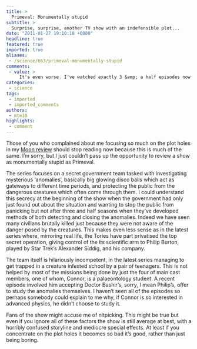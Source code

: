 ```yaml
---
title: >
  Primeval: Monumentally stupid
subtitle: >
  Surprise, surprise, another TV show with an indefensible plot...
date: "2011-01-27 19:10:18 +0000"
headline: true
featured: true
imported: true
aliases:
 - /science/663/primeval-monumentally-stupid
comments:
 - value: >
     It's even worse. I've watched exactly 3 &amp; a half episodes now all from a 1st season syfy marathon. They were all so bad. If it weren't Saturday I'd be watching or doing something else. Unfortunately, for me, I'm a sci fi fiend with Fringe withdrawal symptoms. <br> <br>S1e3 has the GENIUS (of all things) decide to traverse an anomaly where victims of unknown status disappeared in an airplane. HE FOLLOWS THEM ON FOOT! I'm like wtf? What if the ground level is lower and you fall? How are you going to get back? <br> <br>That EXACTLY happens! The genius says, well I wasn't expecting that. LMAO! Even Stargate sg1 KNEW to send probes first! <br> <br>A big deal is made about killing the beasts screwing up the timeline. WTF?! What about all the swapped microorganisms hither &amp; yon, folks eaten &amp; shat out in the age of dinos? <br> <br>I'm ALMOST inclined to smoke some medical marijuana and watch the whole marathon. Almost. And you say this has been on for 3 seasons, while decent series were being canceled? WTF?!?,Just watched most of the f
categories:
 - science
tags:
 - imported
 - imported_comments
authors:
 - mtm10
highlights:
 - comment
---
```


Those of you who complained about me focusing so much on the plot holes in my [Moon review](http://www.felixonline.co.uk/?article=558) should stop reading now because this is much of the same. I’m sorry, but I just couldn’t pass up the opportunity to review a show as monumentally stupid as Primeval.

The series focuses on a secret government team tasked with investigating mysterious ‘anomalies’, basically big glowing disco balls which act as gateways to different time periods, and protecting the public from the dangerous creatures which often come through them. I could understand this secrecy at the beginning of the show when the government had only just found out about the situation and wanting to stop the public from panicking but not after three and half seasons when they’ve developed methods of both detecting and closing the anomalies. Indeed we have seen many civilians brutally killed just because they were not aware of the danger posed by the creatures. This makes even less sense as in the latest series where, mirroring real life, the Tories have part privatised the top secret operation, giving control of the its scientific arm to Philip Burton, played by Star Trek’s Alexander Siddig, and his company.

The team itself is hilariously incompetent, in the latest series managing to get trapped in a creature infested school by a pair of teenagers. This is not helped by most of the missions being done by just the four of main cast members, one of whom, Connor, is a palaeontology student. A recent episode involved him accepting Doctor Bashir’s, sorry, I mean Philip’s, offer to study the anomalies themselves. I haven’t seen all of the episodes so perhaps somebody could explain to me why, if Connor is so interested in advanced physics, he didn’t choose to study it.

Fans of the show might accuse me of nitpicking. This might be true but even if you ignore all of these factors the show is still average at best, with a horribly confused storyline and mediocre special effects. At least if you concentrate on the plot holes it becomes so bad it’s good, rather than just being boring.
